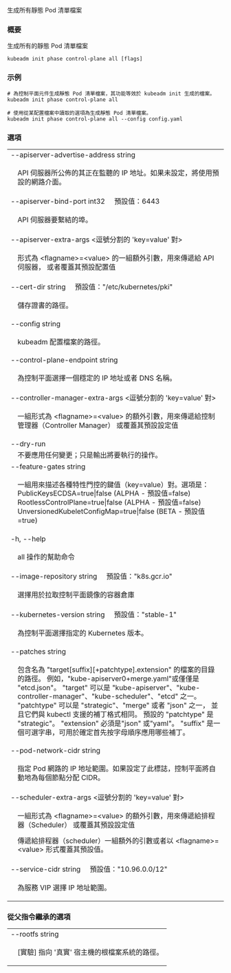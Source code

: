 <!--
Generate all static Pod manifest files
-->
生成所有靜態 Pod 清單檔案

<!--
### Synopsis
-->
### 概要

<!--
Generate all static Pod manifest files
-->
生成所有的靜態 Pod 清單檔案

```
kubeadm init phase control-plane all [flags]
```

<!--
### Examples


```
# Generates all static Pod manifest files for control plane components,
# functionally equivalent to what is generated by kubeadm init.
# Generates all static Pod manifest files using options read from a configuration file.
```
-->
### 示例

```
# 為控制平面元件生成靜態 Pod 清單檔案，其功能等效於 kubeadm init 生成的檔案。
kubeadm init phase control-plane all

# 使用從某配置檔案中讀取的選項為生成靜態 Pod 清單檔案。
kubeadm init phase control-plane all --config config.yaml
```

<!--
### Options
-->
### 選項

   <table style="width: 100%; table-layout: fixed;">
<colgroup>
<col span="1" style="width: 10px;" />
<col span="1" />
</colgroup>
<tbody>

<tr>
<td colspan="2">--apiserver-advertise-address string</td>
</tr>
<tr>
<td></td><td style="line-height: 130%; word-wrap: break-word;">
<!--
The IP address the API Server will advertise it's listening on. If not set the default network interface will be used.
-->
<p>
API 伺服器所公佈的其正在監聽的 IP 地址。如果未設定，將使用預設的網路介面。
</p>
</td>
</tr>

<tr>
<!-- td colspan="2">--apiserver-bind-port int32&nbsp;&nbsp;&nbsp;&nbsp;&nbsp;Default: 6443</td -->
<td colspan="2">--apiserver-bind-port int32&nbsp;&nbsp;&nbsp;&nbsp;&nbsp;預設值：6443</td>
</tr>
<tr>
<td></td><td style="line-height: 130%; word-wrap: break-word;">
<!--
Port for the API Server to bind to.
-->
<p>
API 伺服器要繫結的埠。
</p>
</td>
</tr>

<tr>
<td colspan="2">--apiserver-extra-args &lt;<!--comma-separated 'key=value' pairs-->逗號分割的 'key=value' 對&gt;</td>
</tr>
<tr>
<td></td><td style="line-height: 130%; word-wrap: break-word;">
<!--
A set of extra flags to pass to the API Server or override default ones in form of &lt;flagname&gt;=&lt;value&gt;
-->
<p>
形式為 &lt;flagname&gt;=&lt;value&gt; 的一組額外引數，用來傳遞給 API 伺服器，
或者覆蓋其預設配置值
</p>
</td>
</tr>

<tr>
<td colspan="2">
<!--
--cert-dir string&nbsp;&nbsp;&nbsp;&nbsp;&nbsp;Default: "/etc/kubernetes/pki"
-->
--cert-dir string&nbsp;&nbsp;&nbsp;&nbsp;&nbsp;預設值："/etc/kubernetes/pki"
</td>
</tr>
<tr>
<td></td><td style="line-height: 130%; word-wrap: break-word;">
<!--
The path where to save and store the certificates.
-->
<p>
儲存證書的路徑。
</p>
</td>
</tr>

<tr>
<td colspan="2">--config string</td>
</tr>
<tr>
<td></td><td style="line-height: 130%; word-wrap: break-word;">
<!--
Path to a kubeadm configuration file.
-->
<p>
kubeadm 配置檔案的路徑。
</p>
</td>
</tr>

<tr>
<td colspan="2">--control-plane-endpoint string</td>
</tr>
<tr>
<td></td><td style="line-height: 130%; word-wrap: break-word;">
<!--
Specify a stable IP address or DNS name for the control plane.
-->
<p>
為控制平面選擇一個穩定的 IP 地址或者 DNS 名稱。
</p>
</td>
</tr>

<tr>
<td colspan="2">--controller-manager-extra-args &lt;<!--comma-separated 'key=value' pairs-->逗號分割的 'key=value' 對&gt;</td>
</tr>
<tr>
<td></td><td style="line-height: 130%; word-wrap: break-word;">
<!--
A set of extra flags to pass to the Controller Manager or override default ones in form of &lt;flagname&gt;=&lt;value&gt;
-->
<p>
一組形式為 &lt;flagname&gt;=&lt;value&gt; 的額外引數，用來傳遞給控制管理器（Controller Manager）
或覆蓋其預設設定值
</p>
</td>
</tr>

<tr>
<td colspan="2">--dry-run</td>
</tr>
<tr>
<td></td><td style="line-height: 130%; word-wrap: break-word;">
<!--
Don't apply any changes; just output what would be done.
-->
不要應用任何變更；只是輸出將要執行的操作。
</td>
</tr>

<tr>
<td colspan="2">--feature-gates string</td>
</tr>
<tr>
<td></td><td style="line-height: 130%; word-wrap: break-word;">
<!--
A set of key=value pairs that describe feature gates for various features. Options are:<br/>PublicKeysECDSA=true|false (ALPHA - default=false)<br/>RootlessControlPlane=true|false (ALPHA - default=false)<br/>UnversionedKubeletConfigMap=true|false (BETA - default=true)
-->
<p>
一組用來描述各種特性門控的鍵值（key=value）對。選項是：
<br/>PublicKeysECDSA=true|false (ALPHA - 預設值=false)
<br/>RootlessControlPlane=true|false (ALPHA - 預設值=false)
<br/>UnversionedKubeletConfigMap=true|false (BETA - 預設值=true)
</p>
</td>
</tr>

<tr>
<td colspan="2">-h, --help</td>
</tr>
<tr>
<td></td><td style="line-height: 130%; word-wrap: break-word;">
<!--
help for all
-->
<p>
all 操作的幫助命令
</p>
</td>
</tr>

<tr>
<td colspan="2">
<!--
--image-repository string&nbsp;&nbsp;&nbsp;&nbsp;&nbsp;Default: "k8s.gcr.io"
-->
--image-repository string&nbsp;&nbsp;&nbsp;&nbsp;&nbsp;預設值："k8s.gcr.io"
</td>
</tr>
<tr>
<td></td><td style="line-height: 130%; word-wrap: break-word;">
<!--
Choose a container registry to pull control plane images from
-->
<p>
選擇用於拉取控制平面鏡像的容器倉庫
</p>
</td>
</tr>

<tr>
<td colspan="2">
<!--
--kubernetes-version string&nbsp;&nbsp;&nbsp;&nbsp;&nbsp;Default: "stable-1"
-->
--kubernetes-version string&nbsp;&nbsp;&nbsp;&nbsp;&nbsp;預設值："stable-1"
</td>
</tr>
<tr>
<td></td><td style="line-height: 130%; word-wrap: break-word;">
<!--
Choose a specific Kubernetes version for the control plane.
-->
<p>
為控制平面選擇指定的 Kubernetes 版本。
</p>
</td>
</tr>

<tr>
<td colspan="2">--patches string</td>
</tr>
<tr>
<td></td><td style="line-height: 130%; word-wrap: break-word;">
<!--
Path to a directory that contains files named &quot;target[suffix][+patchtype].extension&quot;. For example, &quot;kube-apiserver0+merge.yaml&quot; or just &quot;etcd.json&quot;. &quot;target&quot; can be one of &quot;kube-apiserver&quot;, &quot;kube-controller-manager&quot;, &quot;kube-scheduler&quot;, &quot;etcd&quot;. &quot;patchtype&quot; can be one of &quot;strategic&quot;, &quot;merge&quot; or &quot;json&quot; and they match the patch formats supported by kubectl. The default &quot;patchtype&quot; is &quot;strategic&quot;. &quot;extension&quot; must be either &quot;json&quot; or &quot;yaml&quot;. &quot;suffix&quot; is an optional string that can be used to determine which patches are applied first alpha-numerically.
-->
<p>
包含名為 &quot;target[suffix][+patchtype].extension&quot; 的檔案的目錄的路徑。
例如，&quot;kube-apiserver0+merge.yaml&quot;或僅僅是 &quot;etcd.json&quot;。
&quot;target&quot; 可以是 &quot;kube-apiserver&quot;、&quot;kube-controller-manager&quot;、&quot;kube-scheduler&quot;、&quot;etcd&quot; 之一。
&quot;patchtype&quot; 可以是 &quot;strategic&quot;、&quot;merge&quot; 或者 &quot;json&quot; 之一，
並且它們與 kubectl 支援的補丁格式相同。
預設的 &quot;patchtype&quot; 是 &quot;strategic&quot;。
&quot;extension&quot; 必須是&quot;json&quot; 或&quot;yaml&quot;。
&quot;suffix&quot; 是一個可選字串，可用於確定首先按字母順序應用哪些補丁。
</p>
</td>
</tr>

<tr>
<td colspan="2">--pod-network-cidr string</td>
</tr>
<tr>
<td></td><td style="line-height: 130%; word-wrap: break-word;">
<!--
Specify range of IP addresses for the pod network. If set, the control plane will automatically allocate CIDRs for every node.
-->
<p>
指定 Pod 網路的 IP 地址範圍。如果設定了此標誌，控制平面將自動地為每個節點分配 CIDR。
</p>
</td>
</tr>

<tr>
<td colspan="2">--scheduler-extra-args &lt;<!--comma-separated 'key=value' pairs-->逗號分割的 'key=value' 對&gt;</td>
</tr>
<tr>
<td></td><td style="line-height: 130%; word-wrap: break-word;">
<!--
A set of extra flags to pass to the Scheduler or override default ones in form of &lt;flagname&gt;=&lt;value&gt;
-->
<p>
一組形式為 &lt;flagname&gt;=&lt;value&gt; 的額外引數，用來傳遞給排程器（Scheduler）
或覆蓋其預設設定值

傳遞給排程器（scheduler）一組額外的引數或者以 &lt;flagname&gt;=&lt;value&gt; 形式覆蓋其預設值。
<p>
</td>
</tr>

<tr>
<td colspan="2">
<!--
--service-cidr string&nbsp;&nbsp;&nbsp;&nbsp;&nbsp;Default: "10.96.0.0/12"
-->
--service-cidr string&nbsp;&nbsp;&nbsp;&nbsp;&nbsp;預設值："10.96.0.0/12"
</td>
</tr>
<tr>
<td></td><td style="line-height: 130%; word-wrap: break-word;">
<!--
Use alternative range of IP address for service VIPs.
-->
<p>
為服務 VIP 選擇 IP 地址範圍。
</p>
</td>
</tr>

</tbody>
</table>

<!--
### Options inherited from parent commands
-->
### 從父指令繼承的選項

   <table style="width: 100%; table-layout: fixed;">
<colgroup>
<col span="1" style="width: 10px;" />
<col span="1" />
</colgroup>
<tbody>

<tr>
<td colspan="2">--rootfs string</td>
</tr>
<tr>
<td></td><td style="line-height: 130%; word-wrap: break-word;">
<!--
[EXPERIMENTAL] The path to the 'real' host root filesystem.
-->
<p>
[實驗] 指向 '真實' 宿主機的根檔案系統的路徑。
</p>
</td>
</tr>

</tbody>
</table>


